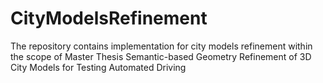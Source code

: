 # CityModelsRefinement
The repository contains implementation for city models refinement within the scope of Master Thesis Semantic-based Geometry Refinement of 3D City Models for Testing Automated Driving
